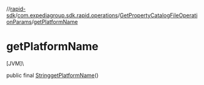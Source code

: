 //[rapid-sdk](../../../index.md)/[com.expediagroup.sdk.rapid.operations](../index.md)/[GetPropertyCatalogFileOperationParams](index.md)/[getPlatformName](get-platform-name.md)

# getPlatformName

[JVM]\

public final [String](https://docs.oracle.com/javase/8/docs/api/java/lang/String.html)[getPlatformName](get-platform-name.md)()
